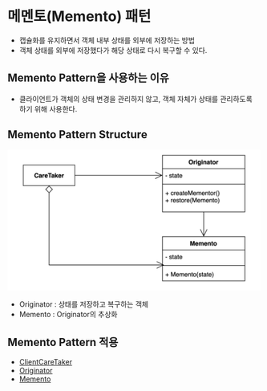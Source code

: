 # 메멘토(Memento) 패턴
- 캡슐화를 유지하면서 객체 내부 상태를 외부에 저장하는 방법
- 객체 상태를 외부에 저장했다가 해당 상태로 다시 복구할 수 있다.

## Memento Pattern을 사용하는 이유
- 클라이언트가 객체의 상태 변경을 관리하지 않고, 객체 자체가 상태를 관리하도록 하기 위해 사용한다.

## Memento Pattern Structure
![Memento.png](Memento.png)
- Originator : 상태를 저장하고 복구하는 객체
- Memento : Originator의 추상화

## Memento Pattern 적용
- [ClientCareTaker](simple%2FClient.java)
- [Originator](simple%2FGame.java)
- [Memento](simple%2FGameSave.java)

